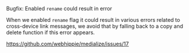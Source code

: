 Bugfix: Enabled `rename` could result in error

When we enabled `rename` flag it could result in various errors related to
cross-device link messages, we avoid that by falling back to a copy and delete
function if this error appears.

https://github.com/webhippie/medialize/issues/17
